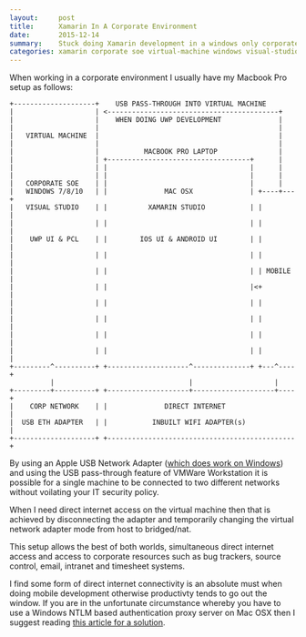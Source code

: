 ```yaml
---
layout:     post
title:      Xamarin In A Corporate Environment
date:       2015-12-14
summary:    Stuck doing Xamarin development in a windows only corporate environment on a MacBook? Here's how you can make the best out of bad situation.
categories: xamarin corporate soe virtual-machine windows visual-studio xamarin-studio vmware-workstation
---
```


When working in a corporate environment I usually have my Macbook Pro setup as follows:


	+--------------------+    USB PASS-THROUGH INTO VIRTUAL MACHINE
	|                    | <------------------------------------------+
	|                    |    WHEN DOING UWP DEVELOPMENT              |
	|                    |                                            |
	|   VIRTUAL MACHINE  |                                            |
	|                    |                                            |
	|                    |           MACBOOK PRO LAPTOP               |
	|                    | +-----------------------------------+      |
	|                    | |                                   |      |
	|                    | |                                   |      |
	|   CORPORATE SOE    | |                                   |      |
	|   WINDOWS 7/8/10   | |              MAC OSX              | +----+---+
	|   VISUAL STUDIO    | |          XAMARIN STUDIO           | |        |
	|                    | |                                   | |        |
	|    UWP UI & PCL    | |        IOS UI & ANDROID UI        | |        |
	|                    | |                                   | |        |
	|                    | |                                   | | MOBILE |
	|                    | |                                   |<+        |
	|                    | |                                   | |        |
	|                    | |                                   | |        |
	|                    | |                                   | |        |
	|                    | |                                   | |        |
	+---------^----------+ +--------------------^--------------+ +---^----+
	          |                                 |                    |
	+---------+----------+ +--------------------+--------------------+----+
	|    CORP NETWORK    | |              DIRECT INTERNET                 |
	|  USB ETH ADAPTER   | |           INBUILT WIFI ADAPTER(s)            |
	+--------------------+ +----------------------------------------------+

By using an Apple USB Network Adapter ([which does work on Windows](/archive/2015/12/14/apple-usb-network-drivers-for-windows/)) and using the USB pass-through feature of VMWare Workstation it is possible for a single machine to be connected to two different networks without voilating your IT security policy. 

When I need direct internet access on the virtual machine then that is achieved by disconnecting the adapter and temporarily changing the virtual network adapter mode from host to bridged/nat. 

This setup allows the best of both worlds, simultaneous direct internet access and access to corporate resources such as bug trackers, source control, email, intranet and timesheet systems.

I find some form of direct internet connectivity is an absolute must when doing mobile development otherwise productivty tends to go out the window. If you are in the unfortunate circumstance whereby you have to use a Windows NTLM based authentication proxy server on Mac OSX then I suggest reading [this article for a solution](/archive/2015/12/15/to-view-this-page-you-need-to-login-to-the-proxy-server/). 